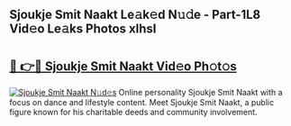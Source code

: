 ## Sjoukje Smit Naakt Le𝚊k𝚎d N𝚞𝚍e - Part-1L8 Vid𝚎o Le𝚊ks Photos xlhsI

# <h2><a href="http://fb2pvq.evod.top/?m=Sjoukje+Smit+Naakt">🔗 👉🔴 Sjoukje Smit Naakt Vid𝚎o Ph𝚘t𝚘s</a></h2>

[![Sjoukje Smit Naakt N𝚞d𝚎s](https://i.imgur.com/8V9OHl7.gif)](http://fb2pvq.evod.top/?m=Sjoukje+Smit+Naakt)
Online personality Sjoukje Smit Naakt with a focus on dance and lifestyle content. Meet Sjoukje Smit Naakt, a public figure known for his charitable deeds and community involvement. 
